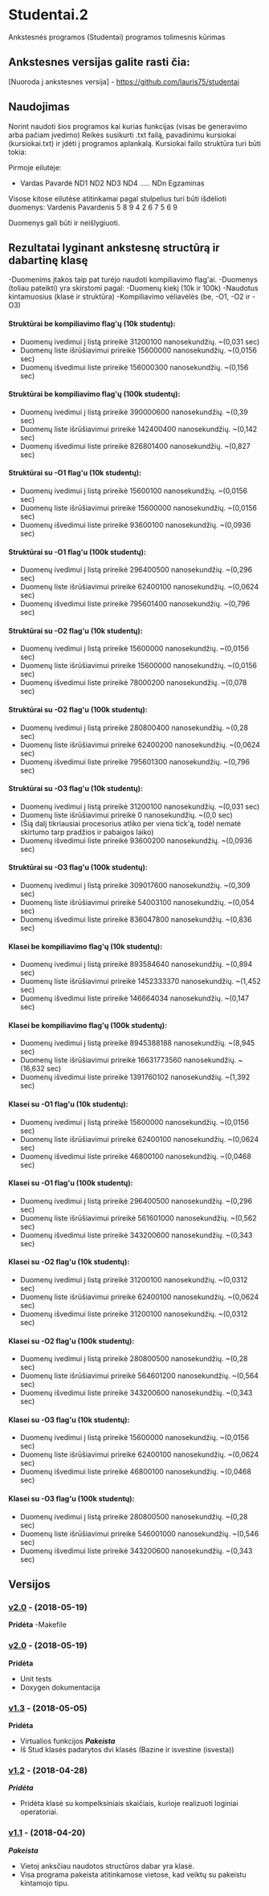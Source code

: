 # Studentai.2

Ankstesnės programos (Studentai) programos tolimesnis kūrimas

## Ankstesnes versijas galite rasti čia:

[Nuoroda į ankstesnes versija] - https://github.com/lauris75/studentai

## Naudojimas

Norint naudoti šios programos kai kurias funkcijas (visas be generavimo arba pačiam įvedimo)
Reikės susikurti .txt failą, pavadinimu kursiokai (kursiokai.txt) ir įdėti į programos aplankalą.
Kursiokai failo struktūra turi būti tokia:

Pirmoje eilutėje:
- Vardas Pavardė ND1 ND2 ND3 ND4 ..... NDn Egzaminas

Visose kitose eilutėse atitinkamai pagal stulpelius turi būti išdėlioti duomenys:
Vardenis Pavardenis 5 8 9 4 2 6 7 5 6 9

Duomenys gali būti ir neišlygiuoti.

## Rezultatai lyginant ankstesnę structūrą ir dabartinę klasę

-Duomenims įtakos taip pat turėjo naudoti kompiliavimo flag'ai.
-Duomenys (toliau pateikti) yra skirstomi pagal:
-Duomenų kiekį (10k ir 100k)
-Naudotus kintamuosius (klasė ir struktūra)
-Kompiliavimo vėliavėlės (be, -O1, -O2 ir -O3)

#### Struktūrai be kompiliavimo flag'ų (10k studentų):
- Duomenų ivedimui į listą prireikė 31200100 nanosekundžių. ~(0,031 sec)
- Duomenų liste išrūšiavimui prireikė 15600000 nanosekundžių. ~(0,0156 sec)
- Duomenų išvedimui liste prireikė 156000300 nanosekundžių. ~(0,156 sec)

#### Struktūrai be kompiliavimo flag'ų (100k studentų):
- Duomenų ivedimui į listą prireikė 390000600 nanosekundžių. ~(0,39 sec)
- Duomenų liste išrūšiavimui prireikė 142400400 nanosekundžių. ~(0,142 sec)
- Duomenų išvedimui liste prireikė 826801400 nanosekundžių. ~(0,827 sec)

#### Struktūrai su -O1 flag'u (10k studentų):
- Duomenų ivedimui į listą prireikė 15600100 nanosekundžių. ~(0,0156 sec)
- Duomenų liste išrūšiavimui prireikė 15600000 nanosekundžių. ~(0,0156 sec)
- Duomenų išvedimui liste prireikė 93600100 nanosekundžių. ~(0,0936 sec)

#### Struktūrai su -O1 flag'u (100k studentų):
- Duomenų ivedimui į listą prireikė 296400500 nanosekundžių. ~(0,296 sec)
- Duomenų liste išrūšiavimui prireikė 62400100 nanosekundžių. ~(0,0624 sec)
- Duomenų išvedimui liste prireikė 795601400 nanosekundžių. ~(0,796 sec)

#### Struktūrai su -O2 flag'u (10k studentų):
- Duomenų ivedimui į listą prireikė 15600000 nanosekundžių. ~(0,0156 sec)
- Duomenų liste išrūšiavimui prireikė 15600000 nanosekundžių. ~(0,0156 sec)
- Duomenų išvedimui liste prireikė 78000200 nanosekundžių. ~(0,078 sec)

#### Struktūrai su -O2 flag'u (100k studentų):
- Duomenų ivedimui į listą prireikė 280800400 nanosekundžių. ~(0,28 sec)
- Duomenų liste išrūšiavimui prireikė 62400200 nanosekundžių. ~(0,0624 sec)
- Duomenų išvedimui liste prireikė 795601300 nanosekundžių. ~(0,796 sec)

#### Struktūrai su -O3 flag'u (10k studentų):
- Duomenų ivedimui į listą prireikė 31200100 nanosekundžių. ~(0,031 sec)
- Duomenų liste išrūšiavimui prireikė 0 nanosekundžių. ~(0,0 sec)
- (Šią dalį tikriausiai procesorius atliko per viena tick'ą, todėl nematė skirtumo tarp pradžios ir pabaigos laiko)
- Duomenų išvedimui liste prireikė 93600200 nanosekundžių. ~(0,0936 sec)

#### Struktūrai su -O3 flag'u (100k studentų):
- Duomenų ivedimui į listą prireikė 309017600 nanosekundžių. ~(0,309 sec)
- Duomenų liste išrūšiavimui prireikė 54003100 nanosekundžių. ~(0,054 sec)
- Duomenų išvedimui liste prireikė 836047800 nanosekundžių. ~(0,836 sec)

#### Klasei be kompiliavimo flag'ų (10k studentų):
- Duomenų ivedimui į listą prireikė 893584640 nanosekundžių. ~(0,894 sec)
- Duomenų liste išrūšiavimui prireikė 1452333370 nanosekundžių. ~(1,452 sec)
- Duomenų išvedimui liste prireikė 146664034 nanosekundžių. ~(0,147 sec)

#### Klasei be kompiliavimo flag'ų (100k studentų):
- Duomenų ivedimui į listą prireikė 8945388188 nanosekundžių. ~(8,945 sec)
- Duomenų liste išrūšiavimui prireikė 16631773560 nanosekundžių. ~(16,632 sec)
- Duomenų išvedimui liste prireikė 1391760102 nanosekundžių. ~(1,392 sec)

#### Klasei su -O1 flag'u (10k studentų):
- Duomenų ivedimui į listą prireikė 15600000 nanosekundžių. ~(0,0156 sec)
- Duomenų liste išrūšiavimui prireikė 62400100 nanosekundžių. ~(0,0624 sec)
- Duomenų išvedimui liste prireikė 46800100 nanosekundžių. ~(0,0468 sec)

#### Klasei su -O1 flag'u (100k studentų):
- Duomenų ivedimui į listą prireikė 296400500 nanosekundžių. ~(0,296 sec)
- Duomenų liste išrūšiavimui prireikė 561601000 nanosekundžių. ~(0,562 sec)
- Duomenų išvedimui liste prireikė 343200600 nanosekundžių. ~(0,343 sec)

#### Klasei su -O2 flag'u (10k studentų):
- Duomenų ivedimui į listą prireikė 31200100 nanosekundžių. ~(0,0312 sec)
- Duomenų liste išrūšiavimui prireikė 62400100 nanosekundžių. ~(0,0624 sec)
- Duomenų išvedimui liste prireikė 31200100 nanosekundžių. ~(0,0312 sec)

#### Klasei su -O2 flag'u (100k studentų):
- Duomenų ivedimui į listą prireikė 280800500 nanosekundžių. ~(0,28 sec)
- Duomenų liste išrūšiavimui prireikė 564601200 nanosekundžių. ~(0,564 sec)
- Duomenų išvedimui liste prireikė 343200600 nanosekundžių. ~(0,343 sec)

#### Klasei su -O3 flag'u (10k studentų):
- Duomenų ivedimui į listą prireikė 15600000 nanosekundžių. ~(0,0156 sec)
- Duomenų liste išrūšiavimui prireikė 62400100 nanosekundžių. ~(0,0624 sec)
- Duomenų išvedimui liste prireikė 46800100 nanosekundžių. ~(0,0468 sec)

#### Klasei su -O3 flag'u (100k studentų):
- Duomenų ivedimui į listą prireikė 280800500 nanosekundžių. ~(0,28 sec)
- Duomenų liste išrūšiavimui prireikė 546001000 nanosekundžių. ~(0,546 sec)
- Duomenų išvedimui liste prireikė 343200600 nanosekundžių. ~(0,343 sec)

## Versijos

### [v2.0](https://github.com/lauris75/Studentai.2/releases/tag/Stud2.0.1v) - (2018-05-19)
**Pridėta**
-Makefile

### [v2.0](https://github.com/lauris75/Studentai.2/releases/tag/Studentai2.0v) - (2018-05-19)
**Pridėta**
- Unit tests
- Doxygen dokumentacija

### [v1.3](https://github.com/lauris75/Studentai.2/releases/tag/Stud1.3v) - (2018-05-05)
**Pridėta**
- Virtualios funkcijos
***Pakeista***
- Iš Stud klasės padarytos dvi klasės (Bazine ir isvestine (isvesta))
### [v1.2](https://github.com/lauris75/Studentai.2/releases/tag/Stud1.2v) - (2018-04-28)
***Pridėta***
- Pridėta klasė su kompelksiniais skaičiais, kurioje realizuoti loginiai operatoriai.

### [v1.1](https://github.com/lauris75/studentai/releases/tag/untagged-9b4ad8c4d659ff6c0e8e) - (2018-04-20)
***Pakeista***
- Vietoj anksčiau naudotos structūros dabar yra klasė.
- Visa programa pakeista atitinkamose vietose, kad veiktų su pakeistu kintamojo tipu.
